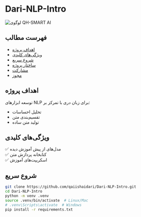 # Dari-NLP-Intro

![لوگوی QH-SMART AI](https://via.placeholder.com/150x50?text=QH-SMART+AI)

## فهرست مطالب
- [اهداف پروژه](#اهداف-پروژه)
- [ویژگی‌های کلیدی](#ویژگی‌های-کلیدی)
- [شروع سریع](#شروع-سریع)
- [ساختار پروژه](#ساختار-پروژه)
- [مشارکت](#مشارکت)
- [مجوز](#مجوز)

## اهداف پروژه
توسعه ابزارهای NLP برای زبان دری با تمرکز بر:
- تحلیل احساسات
- تقسیم‌بندی متن
- تولید متن ساده

## ویژگی‌های کلیدی
✅ مدل‌های از پیش آموزش دیده  
✅ کتابخانه پردازش متن  
✅ اسکریپت‌های آموزش  

## شروع سریع
```bash
git clone https://github.com/qaiishaidari/Dari-NLP-Intro.git
cd Dari-NLP-Intro
python -m venv .venv
source .venv/bin/activate  # Linux/Mac
# .venv\Scripts\activate  # Windows
pip install -r requirements.txt
